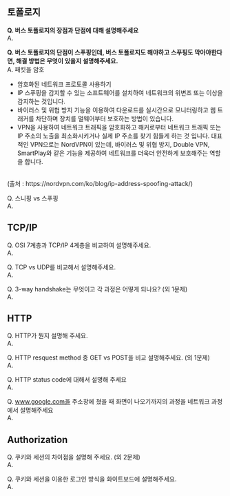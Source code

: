 ## 토폴로지
**Q. 버스 토폴로지의 장점과 단점에 대해 설명해주세요**
</br>
A.

**Q. 버스 토폴로지의 단점이 스푸핑인데, 버스 토폴로지도 해야하고 스푸핑도 막아야한다면, 해결 방법은 무엇이 있을지 설명해주세요.**
</br>
A. 패킷을 암호

- 암호화된 네트워크 프로토콜 사용하기
- IP 스푸핑을 감지할 수 있는 소프트웨어를 설치하여 네트워크의 위변조 또는 이상을 감지하는 것입니다.
- 바이러스 및 위협 방지 기능을 이용하여 다운로드를 실시간으로 모니터링하고 웹 트래커를 차단하며 장치를 멀웨어부터 보호하는 방법이 있습니다.
- VPN을 사용하여 네트워크 트래픽을 암호화하고 해커로부터 네트워크 트래픽 또는 IP 주소의 노출을 최소화시키거나 실제 IP 주소를 찾기 힘들게 하는 것 입니다. 대표적인 VPN으로는 NordVPN이 있는데, 바이러스 및 위협 방지, Double VPN, SmartPlay와 같은 기능을 제공하여 네트워크를 더욱더 안전하게 보호해주는 역할을 합니다.
</br>
(출처 : https://nordvpn.com/ko/blog/ip-address-spoofing-attack/)


Q. 스니핑 vs 스푸핑
</br>
A. 


## TCP/IP
Q. OSI 7계층과 TCP/IP 4계층을 비교하여 설명해주세요.
</br>
A. 

Q. TCP vs UDP를 비교해서 설명해주세요.
</br>
A. 

Q. 3-way handshake는 무엇이고 각 과정은 어떻게 되나요? (외 1문제)
</br>
A. 

## HTTP
Q. HTTP가 뭔지 설명해 주세요.
</br>
A. 

Q. HTTP resquest method 중 GET vs POST을 비교 설명해주세요. (외 1문제)
</br>
A. 

Q. HTTP status code에 대해서 설명해 주세요
</br>
A. 

Q. www.google.com을 주소창에 쳤을 때 화면이 나오기까지의 과정을 네트워크 과정에서 설명해주세요
</br>
A. 

## Authorization
Q. 쿠키와 세션의 차이점을 설명해 주세요. (외 2문제)
</br>
A. 

Q. 쿠키와 세션을 이용한 로그인 방식을 화이트보드에 설명해주세요.
</br>
A. 
